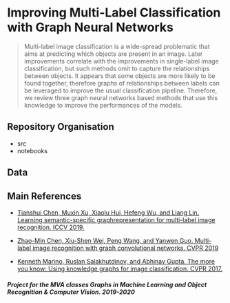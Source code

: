 # Improving Multi-Label Classification with Graph Neural Networks

>   Multi-label image classification is a wide-spread problematic that aims at predicting which objects are present in an image. 
Later improvements correlate with the improvements in single-label image classification, 
but such methods omit to capture the relationships between objects. 
It appears that some objects are more likely to be found together, 
therefore graphs of relationships between labels can be leveraged to improve the usual classification pipeline. 
Therefore, we review three graph neural networks based methods that use this knowledge to improve the performances of the models.

## Repository Organisation

- src
- notebooks

## Data




## Main References

- [Tianshui Chen, Muxin Xu, Xiaolu Hui, Hefeng Wu, and Liang Lin. Learning semantic-specific graphrepresentation for multi-label image recognition. ICCV 2019.
](http://openaccess.thecvf.com/content_ICCV_2019/papers/Chen_Learning_Semantic-Specific_Graph_Representation_for_Multi-Label_Image_Recognition_ICCV_2019_paper.pdf)

- [Zhao-Min Chen, Xiu-Shen Wei, Peng Wang, and Yanwen Guo. Multi-label image recognition with graph convolutional networks. CVPR 2019](http://openaccess.thecvf.com/content_CVPR_2019/papers/Chen_Multi-Label_Image_Recognition_With_Graph_Convolutional_Networks_CVPR_2019_paper.pdf)

- [Kenneth Marino, Ruslan Salakhutdinov, and Abhinav Gupta. The more you know: Using knowledge graphs for image classification. CVPR 2017.](https://arxiv.org/pdf/1612.04844.pdf)






##### *Project for the MVA classes Graphs in Machine Learning and Object Recognition & Computer Vision. 2019-2020*
